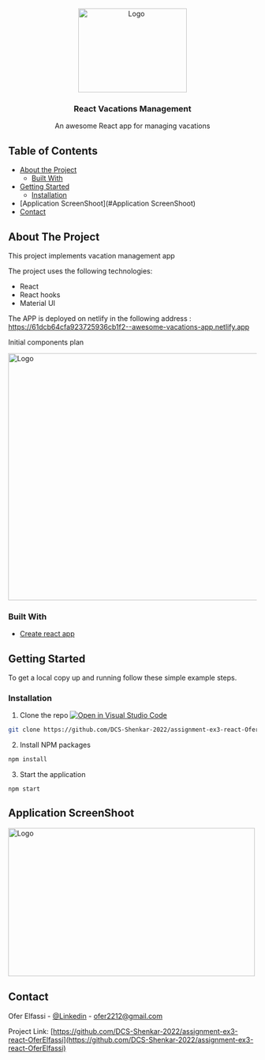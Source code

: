 
<!-- PROJECT LOGO -->
<br />
<p align="center">
  <a href="https://61dcb64cfa923725936cb1f2--awesome-vacations-app.netlify.app">
    <img src="https://user-images.githubusercontent.com/13490629/148847224-f7a08afe-0dab-4b14-b3b6-bcf0ff5fcaf2.png" alt="Logo" width="220" height="170">
  </a>
<h3 align="center">React Vacations Management</h3>

  <p align="center">
    An awesome React app for managing vacations
    <br />
    
  </p>
</p>



<!-- TABLE OF CONTENTS -->
## Table of Contents

* [About the Project](#about-the-project)
    * [Built With](#built-with)
* [Getting Started](#getting-started)
    * [Installation](#installation)
* [Application ScreenShoot](#Application ScreenShoot)
* [Contact](#contact)



<!-- ABOUT THE PROJECT -->
## About The Project


This project implements vacation management app

The project uses the following technologies:
* React
* React hooks
* Material UI

The APP is deployed on netlify in the following address : [ https://61dcb64cfa923725936cb1f2--awesome-vacations-app.netlify.app
]( https://61dcb64cfa923725936cb1f2--awesome-vacations-app.netlify.app)

Initial components plan

<img src="https://user-images.githubusercontent.com/13490629/148847620-79a924f2-c3ac-4e07-9f57-2d76cc2cb79d.PNG" alt="Logo" width="700" height="500">


### Built With

* [Create react app](https://reactjs.org/docs/create-a-new-react-app.html)



<!-- GETTING STARTED -->
## Getting Started

To get a local copy up and running follow these simple example steps.

### Installation

1. Clone the repo [![Open in Visual Studio Code](https://classroom.github.com/assets/open-in-vscode-f059dc9a6f8d3a56e377f745f24479a46679e63a5d9fe6f495e02850cd0d8118.svg)](https://classroom.github.com/online_ide?assignment_repo_id=6655390&assignment_repo_type=AssignmentRepo)
```sh
git clone https://github.com/DCS-Shenkar-2022/assignment-ex3-react-OferElfassi.git
```
2. Install NPM packages
```sh
npm install
```
3. Start the application
```JS
npm start
```

<!-- Application ScreenShoot -->
## Application ScreenShoot

<img src="https://user-images.githubusercontent.com/13490629/148847091-7fb29c99-bc3f-47e6-99db-51784ffe233a.PNG" alt="Logo" width="500" height="300">




<!-- CONTACT -->
## Contact

Ofer Elfassi - [@Linkedin](https://www.linkedin.com/in/oferelfassi) - ofer2212@gmail.com

Project Link: [https://github.com/DCS-Shenkar-2022/assignment-ex3-react-OferElfassi](https://github.com/DCS-Shenkar-2022/assignment-ex3-react-OferElfassi)




